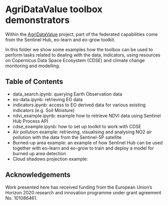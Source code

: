 # AgriDataValue toolbox demonstrators

Within the [AgriDataValue](https://agridatavalue.eu) project, part of the federated capabilities come from the Sentinel Hub, eo-learn and eo-grow toolkit.

In this folder we show some examples how the toolbox can be used to perform tasks related to dealing with the data, indicators, using resources on Copernicus Data Space Ecosystem (CDSE) and climate change monitoring and modelling.

## Table of Contents

 * data_search.ipynb: querying Earth Observation data
 * eo-data.ipynb: retrieving EO data
 * indicators.ipynb: access to EO derived data for various existing indicators (e.g. Soil Moisture)
 * ndvi_example.ipynb: example how to retrieve NDVI data using Sentinel Hub Process API
 * cdse_example.ipynb: how to set up toolkit to work with CDSE
 * Air pollution example: retrieving, visualising and analysing NO2 air pollution with the data from the Sentinel-5P satellite
 * Burned-up area example: an example of how Sentinel Hub can be used together with eo-learn and eo-grow to train and deploy a model for burned up area detection
 * Cloud shadows projection example:


## Acknowledgements

Work presented here has received funding from the European Union’s Horizon 2020 research and innovation programme under grant agreement No. 101086461.
